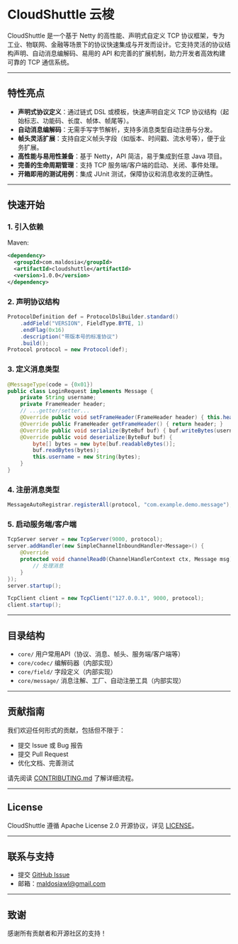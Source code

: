 # CloudShuttle 云梭

CloudShuttle 是一个基于 Netty 的高性能、声明式自定义 TCP 协议框架，专为工业、物联网、金融等场景下的协议快速集成与开发而设计。它支持灵活的协议结构声明、自动消息编解码、易用的 API 和完善的扩展机制，助力开发者高效构建可靠的 TCP 通信系统。

---

## 特性亮点

- **声明式协议定义**：通过链式 DSL 或模板，快速声明自定义 TCP 协议结构（起始标志、功能码、长度、帧体、帧尾等）。
- **自动消息编解码**：无需手写字节解析，支持多消息类型自动注册与分发。
- **帧头灵活扩展**：支持自定义帧头字段（如版本、时间戳、流水号等），便于业务扩展。
- **高性能与易用性兼备**：基于 Netty，API 简洁，易于集成到任意 Java 项目。
- **完善的生命周期管理**：支持 TCP 服务端/客户端的启动、关闭、事件处理。
- **开箱即用的测试用例**：集成 JUnit 测试，保障协议和消息收发的正确性。

---

## 快速开始

### 1. 引入依赖

Maven:
```xml
<dependency>
  <groupId>com.maldosia</groupId>
  <artifactId>cloudshuttle</artifactId>
  <version>1.0.0</version>
</dependency>
```

### 2. 声明协议结构
```java
ProtocolDefinition def = ProtocolDslBuilder.standard()
    .addField("VERSION", FieldType.BYTE, 1)
    .endFlag(0x16)
    .description("带版本号的标准协议")
    .build();
Protocol protocol = new Protocol(def);
```

### 3. 定义消息类型
```java
@MessageType(code = {0x01})
public class LoginRequest implements Message {
    private String username;
    private FrameHeader header;
    // ...getter/setter...
    @Override public void setFrameHeader(FrameHeader header) { this.header = header; }
    @Override public FrameHeader getFrameHeader() { return header; }
    @Override public void serialize(ByteBuf buf) { buf.writeBytes(username.getBytes()); }
    @Override public void deserialize(ByteBuf buf) {
        byte[] bytes = new byte[buf.readableBytes()];
        buf.readBytes(bytes);
        this.username = new String(bytes);
    }
}
```

### 4. 注册消息类型
```java
MessageAutoRegistrar.registerAll(protocol, "com.example.demo.message");
```

### 5. 启动服务端/客户端
```java
TcpServer server = new TcpServer(9000, protocol);
server.addHandler(new SimpleChannelInboundHandler<Message>() {
    @Override
    protected void channelRead0(ChannelHandlerContext ctx, Message msg) {
        // 处理消息
    }
});
server.startup();

TcpClient client = new TcpClient("127.0.0.1", 9000, protocol);
client.startup();
```

---

## 目录结构

- `core/` 用户常用API（协议、消息、帧头、服务端/客户端等）
- `core/codec/` 编解码器（内部实现）
- `core/field/` 字段定义（内部实现）
- `core/message/` 消息注解、工厂、自动注册工具（内部实现）

---

## 贡献指南

我们欢迎任何形式的贡献，包括但不限于：
- 提交 Issue 或 Bug 报告
- 提交 Pull Request
- 优化文档、完善测试

请先阅读 [CONTRIBUTING.md](./CONTRIBUTING.md) 了解详细流程。

---

## License

CloudShuttle 遵循 Apache License 2.0 开源协议，详见 [LICENSE](./LICENSE)。

---

## 联系与支持

- 提交 [GitHub Issue](https://github.com/maldosia/cloudshuttle/issues)
- 邮箱：maldosiawl@gmail.com

---

## 致谢

感谢所有贡献者和开源社区的支持！